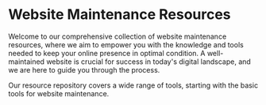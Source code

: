 # Website Maintenance Resources
Welcome to our comprehensive collection of website maintenance resources, where we aim to empower you with the knowledge and tools needed to keep your online presence in optimal condition. A well-maintained website is crucial for success in today's digital landscape, and we are here to guide you through the process.

Our resource repository covers a wide range of tools, starting with the basic tools for website maintenance. 

